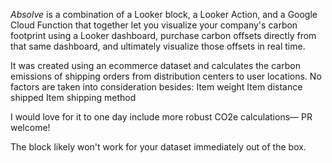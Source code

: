 *Absolve* is a combination of a Looker block, a Looker Action, and a Google Cloud Function that together let you visualize your company's carbon footprint using a Looker dashboard, purchase carbon offsets directly from that same dashboard, and ultimately visualize those offsets in real time. 

It was created using an ecommerce dataset and calculates the carbon emissions of shipping orders from distribution centers to user locations. No factors are taken into consideration besides:
Item weight
Item distance shipped
Item shipping method

I would love for it to one day include more robust CO2e calculations— PR welcome!

The block likely won't work for your dataset immediately out of the box.